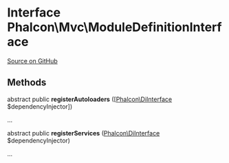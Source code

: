 # Interface **Phalcon\\Mvc\\ModuleDefinitionInterface**

<a href="https://github.com/phalcon/cphalcon/blob/master/phalcon/mvc/moduledefinitioninterface.zep" class="btn btn-default btn-sm">Source on GitHub</a>

## Methods
abstract public  **registerAutoloaders** ([[Phalcon\DiInterface](/en/3.1.2/api/Phalcon_DiInterface) $dependencyInjector])

...

abstract public  **registerServices** ([Phalcon\DiInterface](/en/3.1.2/api/Phalcon_DiInterface) $dependencyInjector)

...

